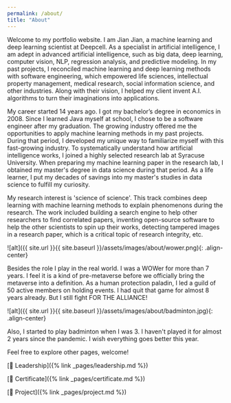 ```yaml
---
permalink: /about/
title: "About"
---
```


Welcome to my portfolio website. I am Jian Jian, a machine learning and deep learning scientist at Deepcell. As a specialist in artificial intelligence, I am adept in advanced artificial intelligence, such as big data, deep learning, computer vision, NLP, regression analysis, and predictive modeling. In my past projects, I reconciled machine learning and deep learning methods with software engineering, which empowered life sciences, intellectual property management, medical research, social information science, and other industries. Along with their vision, I helped my client invent A.I. algorithms to turn their imaginations into applications. 

My career started 14 years ago. I got my bachelor’s degree in economics in 2008. Since I learned Java myself at school, I chose to be a software engineer after my graduation. The growing industry offered me the opportunities to apply machine learning methods in my past projects. During that period, I developed my unique way to familiarize myself with this fast-growing industry. To systematically understand how artificial intelligence works, I joined a highly selected research lab at Syracuse University. When preparing my machine learning paper in the research lab, I obtained my master's degree in data science during that period. As a life learner, I put my decades of savings into my master's studies in data science to fulfill my curiosity. 

My research interest is 'science of science'. This track combines deep learning with machine learning methods to explain phenomenons during the research. The work included building a search engine to help other researchers to find correlated papers, inventing open-source software to help the other scientists to spin up their works, detecting tampered images in a research paper, which is a critical topic of research integrity, etc.  

![alt]({{ site.url }}{{ site.baseurl }}/assets/images/about/wower.png){: .align-center}

Besides the role I play in the real world. I was a WOWer for more than 7 years. I feel it is a kind of pre-metaverse before we officially bring the metaverse into a definition. As a human protection paladin, I led a guild of 50 active members on holding events. I had quit that game for almost 8 years already. But I still fight FOR THE ALLIANCE! 

![alt]({{ site.url }}{{ site.baseurl }}/assets/images/about/badminton.jpg){: .align-center}

Also, I started to play badminton when I was 3. I haven't played it for almost 2 years since the pandemic. I wish everything goes better this year.

Feel free to explore other pages, welcome! 

[:pushpin: Leadership]({% link _pages/leadership.md %})

[:pushpin: Certificate]({% link _pages/certificate.md %})

[:pushpin: Project]({% link _pages/project.md %})
